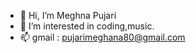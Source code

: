 - 👋 Hi, I’m Meghna Pujari
- 👀 I’m interested in coding,music.
- 📫 gmail : pujarimeghana80@gmail.com

<!---
MeghnaPujari22/MeghnaPujari22 is a ✨ special ✨ repository because its `README.md` (this file) appears on your GitHub profile.
You can click the Preview link to take a look at your changes.
--->
